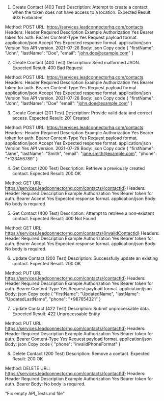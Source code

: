 1. Create Contact (403 Test)
Description: Attempt to create a contact when the token does not have access to a location.
Expected Result: 403 Forbidden

Method: POST
URL: https://services.leadconnectorhq.com/contacts
Headers:
Header	Required	Description	Example
Authorization	Yes	Bearer token for auth.	Bearer <invalid-token>
Content-Type	Yes	Request payload format.	application/json
Accept	Yes	Expected response format.	application/json
Version	Yes	API version.	2021-07-28
Body:
json
Copy code
{
    "firstName": "John",
    "lastName": "Doe",
    "email": "john.doe@example.com"
}




2. Create Contact (400 Test)
Description: Send malformed JSON.
Expected Result: 400 Bad Request

Method: POST
URL: https://services.leadconnectorhq.com/contacts
Headers:
Header	Required	Description	Example
Authorization	Yes	Bearer token for auth.	Bearer <valid-token>
Content-Type	Yes	Request payload format.	application/json
Accept	Yes	Expected response format.	application/json
Version	Yes	API version.	2021-07-28
Body:
json
Copy code
{
    "firstName": "John",
    "lastName": "Doe"
    "email": "john.doe@example.com"
}





3. Create Contact (201 Test)
Description: Provide valid data and correct access.
Expected Result: 201 Created

Method: POST
URL: https://services.leadconnectorhq.com/contacts
Headers:
Header	Required	Description	Example
Authorization	Yes	Bearer token for auth.	Bearer <valid-token>
Content-Type	Yes	Request payload format.	application/json
Accept	Yes	Expected response format.	application/json
Version	Yes	API version.	2021-07-28
Body:
json
Copy code
{
    "firstName": "Jane",
    "lastName": "Smith",
    "email": "jane.smith@example.com",
    "phone": "+123456789"
}








4. Get Contact (200 Test)
Description: Retrieve a previously created contact.
Expected Result: 200 OK

Method: GET
URL: https://services.leadconnectorhq.com/contacts/{contactId}
Headers:
Header	Required	Description	Example
Authorization	Yes	Bearer token for auth.	Bearer <valid-token>
Accept	Yes	Expected response format.	application/json
Body:
No body is required.





5. Get Contact (400 Test)
Description: Attempt to retrieve a non-existent contact.
Expected Result: 400 Not Found

Method: GET
URL: https://services.leadconnectorhq.com/contacts/{invalidContactId}
Headers:
Header	Required	Description	Example
Authorization	Yes	Bearer token for auth.	Bearer <valid-token>
Accept	Yes	Expected response format.	application/json
Body:
No body is required.








6. Update Contact (200 Test)
Description: Successfully update an existing contact.
Expected Result: 200 OK

Method: PUT
URL: https://services.leadconnectorhq.com/contacts/{contactId}
Headers:
Header	Required	Description	Example
Authorization	Yes	Bearer token for auth.	Bearer <valid-token>
Content-Type	Yes	Request payload format.	application/json
Body:
json
Copy code
{
    "firstName": "UpdatedName",
    "lastName": "UpdatedLastName",
    "phone": "+987654321"
}




7. Update Contact (422 Test)
Description: Submit unprocessable data.
Expected Result: 422 Unprocessable Entity

Method: PUT
URL: https://services.leadconnectorhq.com/contacts/{contactId}
Headers:
Header	Required	Description	Example
Authorization	Yes	Bearer token for auth.	Bearer <valid-token>
Content-Type	Yes	Request payload format.	application/json
Body:
json
Copy code
{
    "phone": "invalidPhoneFormat"
}




8. Delete Contact (200 Test)
Description: Remove a contact.
Expected Result: 200 OK

Method: DELETE
URL: https://services.leadconnectorhq.com/contacts/{contactId}
Headers:
Header	Required	Description	Example
Authorization	Yes	Bearer token for auth.	Bearer <valid-token>
Body:
No body is required.



"Fix empty API_Tests.md file"

